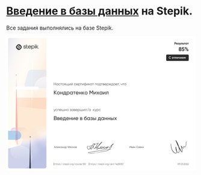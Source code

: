 #  [Введение в базы данных](https://stepik.org/course/551/info) на Stepik.

Все задания выполнялись на базе Stepik.

![alt text](https://github.com/KondratenkoMS/SQL_learning/blob/main/Stepik_course_Введение_в_базы_данных/stepik-certificate-551-2c7394c%20(1).png)
